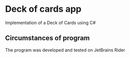 # Deck of cards app
Implementation of a Deck of Cards using C#

## Circumstances of program
The program was developed and tested on JetBrains Rider
